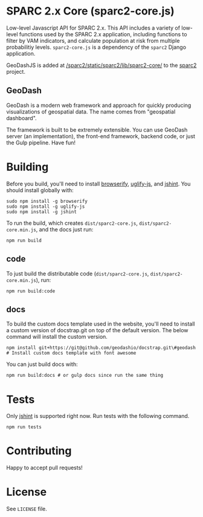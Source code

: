 # SPARC 2.x Core (sparc2-core.js)

Low-level Javascript API for SPARC 2.x.  This API includes a variety of low-level functions used by the SPARC 2.x application, including functions to filter by VAM indicators, and calculate population at risk from multiple probabilitiy levels.  `sparc2-core.js` is a dependency of the `sparc2` Django application.

GeoDashJS is added at [/sparc2/static/sparc2/lib/sparc2-core/](https://github.com/wfp-ose/sparc2/tree/master/sparc2/static/sparc2/lib/sparc2-core) to the [sparc2](https://github.com/wfp-ose/sparc2) project.

## GeoDash

GeoDash is a modern web framework and approach for quickly producing visualizations of geospatial data. The name comes from "geospatial dashboard".

The framework is built to be extremely extensible. You can use GeoDash server (an implementation), the front-end framework, backend code, or just the Gulp pipeline. Have fun!

# Building

Before you build, you'll need to install [browserify](http://browserify.org/), [uglify-js](https://www.npmjs.com/package/uglify-js), and [jshint](https://www.npmjs.com/package/jshint).  You should install globally with:

```
sudo npm install -g browserify
sudo npm install -g uglify-js
sudo npm install -g jshint
```

To run the build, which creates `dist/sparc2-core.js`, `dist/sparc2-core.min.js`, and the docs just run:

```
npm run build
```

## code

To just build the distributable code (`dist/sparc2-core.js`, `dist/sparc2-core.min.js`), run:

```
npm run build:code
```

## docs

To build the custom docs template used in the website, you'll need to install a custom version of docstrap.git on top of the default version.  The below command will install the custom version.

```
npm install git+https://git@github.com/geodashio/docstrap.git\#geodash # Install custom docs template with font awesome
```

You can just build docs with:
```
npm run build:docs # or gulp docs since run the same thing
```

# Tests

Only [jshint](http://jshint.com/about/) is supported right now.  Run tests with the following command.

```
npm run tests
```

# Contributing

Happy to accept pull requests!

# License

See `LICENSE` file.
